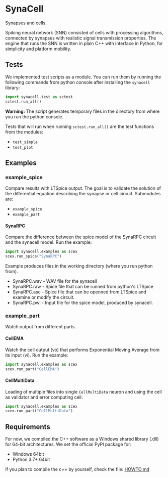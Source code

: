 # SynaCell

Synapses and cells.

Spiking neural network (SNN) consisted of cells with processing algorithms, connected by synapses with realistic signal transmission properties. The engine that runs the SNN is written in plain C++ with interface in Python, for simplicity and platform mobility.

## Tests

We implemented test scripts as a module. You can run them by running the following commands from python console after installing the `synacell` library:

```python
import synacell.test as sctest
sctest.run_all()
```

**Warning:** The script generates temporary files in the directory from where you run the python console.

Tests that will run when running `sctest.run_all()` are the test functions from the modules:

- `test_simple`
- `test_plot`

## Examples

### example_spice

Compare results with LTSpice output. The goal is to validate the solution of the differential equation describing the synapse or cell circuit. Submodules are:

- `example_spice`
- `example_part`

#### SynaRPC

Compare the difference between the spice model of the SynaRPC circuit and the synacell model. Run the example:

```python
import synacell.examples as scex
scex.run_spice("SynaRPC")
```

Example produces files in the working directory (where you run python from).
- SynaRPC.wav - WAV file for the synacell
- SynaRPC.raw - Spice file that can be runned from python's LTSpice
- SynaRPC.asc - Spice file that can be openned from LTSpice and examine or modify the circuit.
- SynaRPC.pwl - Input file for the spice model, produced by synacell.

### example_part

Watch output from different parts.

#### CellEMA

Watch the cell output (vo) that performs Exponential Moving Average from its input (vi). Run the example:

```python
import synacell.examples as scex
scex.run_part("CellEMA")
```

#### CellMultiData

Loading of multiple files into single `CellMultiData` neuron and using the cell as validator and error computing cell:

```python
import synacell.examples as scex
scex.run_part("CellMultiData")
```

## Requirements

For now, we compiled the C++ software as a Windows shared library (.dll) for 64-bit architectures. We set the official PyPI package for:

* Windows 64bit
* Python 3.7+ 64bit

If you plan to compile the c++ by yourself, check the file: [HOWTO.md](HOWTO.md)
